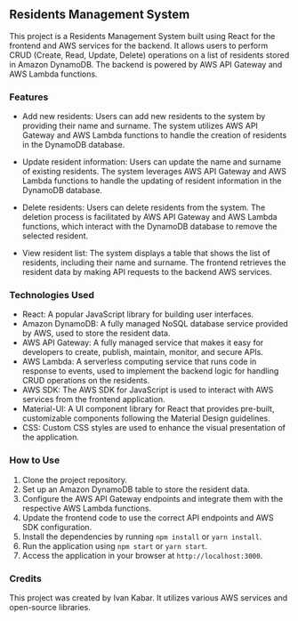 ## Residents Management System

This project is a Residents Management System built using React for the frontend and AWS services for the backend. It allows users to perform CRUD (Create, Read, Update, Delete) operations on a list of residents stored in Amazon DynamoDB. The backend is powered by AWS API Gateway and AWS Lambda functions.

### Features

- Add new residents: Users can add new residents to the system by providing their name and surname. The system utilizes AWS API Gateway and AWS Lambda functions to handle the creation of residents in the DynamoDB database.

- Update resident information: Users can update the name and surname of existing residents. The system leverages AWS API Gateway and AWS Lambda functions to handle the updating of resident information in the DynamoDB database.

- Delete residents: Users can delete residents from the system. The deletion process is facilitated by AWS API Gateway and AWS Lambda functions, which interact with the DynamoDB database to remove the selected resident.

- View resident list: The system displays a table that shows the list of residents, including their name and surname. The frontend retrieves the resident data by making API requests to the backend AWS services.

### Technologies Used

- React: A popular JavaScript library for building user interfaces.
- Amazon DynamoDB: A fully managed NoSQL database service provided by AWS, used to store the resident data.
- AWS API Gateway: A fully managed service that makes it easy for developers to create, publish, maintain, monitor, and secure APIs.
- AWS Lambda: A serverless computing service that runs code in response to events, used to implement the backend logic for handling CRUD operations on the residents.
- AWS SDK: The AWS SDK for JavaScript is used to interact with AWS services from the frontend application.
- Material-UI: A UI component library for React that provides pre-built, customizable components following the Material Design guidelines.
- CSS: Custom CSS styles are used to enhance the visual presentation of the application.

### How to Use

1. Clone the project repository.
2. Set up an Amazon DynamoDB table to store the resident data.
3. Configure the AWS API Gateway endpoints and integrate them with the respective AWS Lambda functions.
4. Update the frontend code to use the correct API endpoints and AWS SDK configuration.
5. Install the dependencies by running `npm install` or `yarn install`.
6. Run the application using `npm start` or `yarn start`.
7. Access the application in your browser at `http://localhost:3000`.

### Credits

This project was created by Ivan Kabar. It utilizes various AWS services and open-source libraries.
